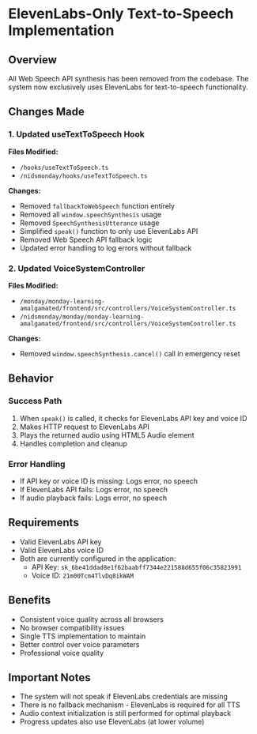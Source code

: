 # ElevenLabs-Only Text-to-Speech Implementation

## Overview
All Web Speech API synthesis has been removed from the codebase. The system now exclusively uses ElevenLabs for text-to-speech functionality.

## Changes Made

### 1. Updated useTextToSpeech Hook
**Files Modified:**
- `/hooks/useTextToSpeech.ts`
- `/nidsmonday/hooks/useTextToSpeech.ts`

**Changes:**
- Removed `fallbackToWebSpeech` function entirely
- Removed all `window.speechSynthesis` usage
- Removed `SpeechSynthesisUtterance` usage
- Simplified `speak()` function to only use ElevenLabs API
- Removed Web Speech API fallback logic
- Updated error handling to log errors without fallback

### 2. Updated VoiceSystemController
**Files Modified:**
- `/monday/monday-learning-amalgamated/frontend/src/controllers/VoiceSystemController.ts`
- `/nidsmonday/monday/monday-learning-amalgamated/frontend/src/controllers/VoiceSystemController.ts`

**Changes:**
- Removed `window.speechSynthesis.cancel()` call in emergency reset

## Behavior

### Success Path
1. When `speak()` is called, it checks for ElevenLabs API key and voice ID
2. Makes HTTP request to ElevenLabs API
3. Plays the returned audio using HTML5 Audio element
4. Handles completion and cleanup

### Error Handling
- If API key or voice ID is missing: Logs error, no speech
- If ElevenLabs API fails: Logs error, no speech
- If audio playback fails: Logs error, no speech

## Requirements
- Valid ElevenLabs API key
- Valid ElevenLabs voice ID
- Both are currently configured in the application:
  - API Key: `sk_6be41ddad8e1f62baabff7344e221588d655f06c35823991`
  - Voice ID: `21m00Tcm4TlvDq8ikWAM`

## Benefits
- Consistent voice quality across all browsers
- No browser compatibility issues
- Single TTS implementation to maintain
- Better control over voice parameters
- Professional voice quality

## Important Notes
- The system will not speak if ElevenLabs credentials are missing
- There is no fallback mechanism - ElevenLabs is required for all TTS
- Audio context initialization is still performed for optimal playback
- Progress updates also use ElevenLabs (at lower volume) 